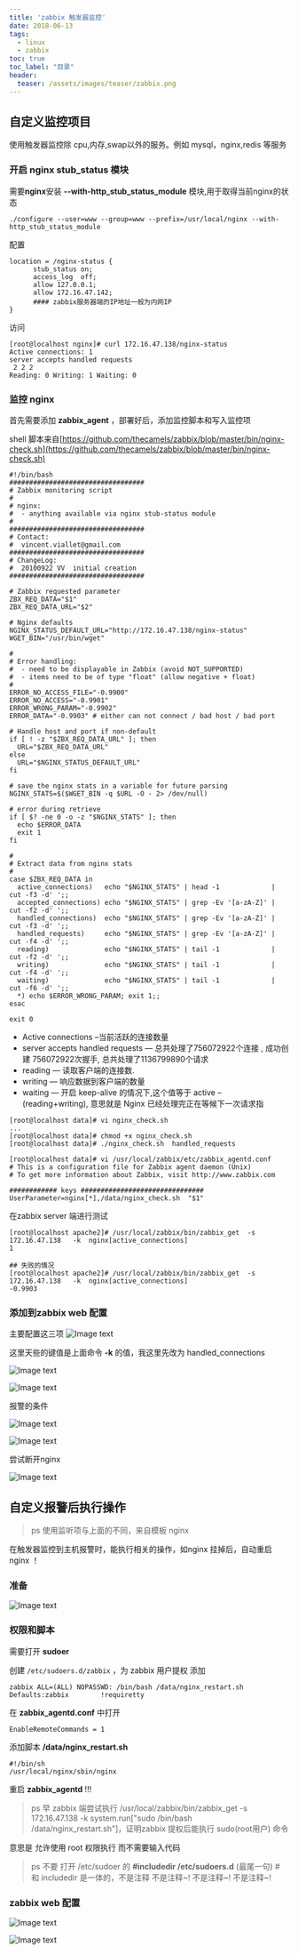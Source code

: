 ```yaml
---
title: 'zabbix 触发器监控'
date: 2018-06-13
tags:
  - linux
  - zabbix
toc: true
toc_label: "目录"
header:
  teaser: /assets/images/teaser/zabbix.png
---
```


## 自定义监控项目

使用触发器监控除 cpu,内存,swap以外的服务。例如 mysql，nginx,redis 等服务

### 开启 nginx stub_status 模块

需要**nginx**安装 **--with-http_stub_status_module** 模块,用于取得当前nginx的状态
```text
./configure --user=www --group=www --prefix=/usr/local/nginx --with-http_stub_status_module
```

配置
```text
location = /nginx-status {
      stub_status on;
      access_log  off;
      allow 127.0.0.1;
      allow 172.16.47.142; 
      #### zabbix服务器端的IP地址一般为内网IP
}
```
访问
```text
[root@localhost nginx]# curl 172.16.47.138/nginx-status
Active connections: 1 
server accepts handled requests
 2 2 2 
Reading: 0 Writing: 1 Waiting: 0 
```

### 监控 nginx

首先需要添加 **zabbix_agent** ，部署好后，添加监控脚本和写入监控项

shell 脚本来自[https://github.com/thecamels/zabbix/blob/master/bin/nginx-check.sh](https://github.com/thecamels/zabbix/blob/master/bin/nginx-check.sh)
```
#!/bin/bash
##################################
# Zabbix monitoring script
#
# nginx:
#  - anything available via nginx stub-status module
#
##################################
# Contact:
#  vincent.viallet@gmail.com
##################################
# ChangeLog:
#  20100922	VV	initial creation
##################################

# Zabbix requested parameter
ZBX_REQ_DATA="$1"
ZBX_REQ_DATA_URL="$2"

# Nginx defaults
NGINX_STATUS_DEFAULT_URL="http://172.16.47.138/nginx-status"
WGET_BIN="/usr/bin/wget"

#
# Error handling:
#  - need to be displayable in Zabbix (avoid NOT_SUPPORTED)
#  - items need to be of type "float" (allow negative + float)
#
ERROR_NO_ACCESS_FILE="-0.9900"
ERROR_NO_ACCESS="-0.9901"
ERROR_WRONG_PARAM="-0.9902"
ERROR_DATA="-0.9903" # either can not connect /	bad host / bad port

# Handle host and port if non-default
if [ ! -z "$ZBX_REQ_DATA_URL" ]; then
  URL="$ZBX_REQ_DATA_URL"
else
  URL="$NGINX_STATUS_DEFAULT_URL"
fi

# save the nginx stats in a variable for future parsing
NGINX_STATS=$($WGET_BIN -q $URL -O - 2> /dev/null)

# error during retrieve
if [ $? -ne 0 -o -z "$NGINX_STATS" ]; then
  echo $ERROR_DATA
  exit 1
fi

# 
# Extract data from nginx stats
#
case $ZBX_REQ_DATA in
  active_connections)   echo "$NGINX_STATS" | head -1             | cut -f3 -d' ';;
  accepted_connections) echo "$NGINX_STATS" | grep -Ev '[a-zA-Z]' | cut -f2 -d' ';;
  handled_connections)  echo "$NGINX_STATS" | grep -Ev '[a-zA-Z]' | cut -f3 -d' ';;
  handled_requests)     echo "$NGINX_STATS" | grep -Ev '[a-zA-Z]' | cut -f4 -d' ';;
  reading)              echo "$NGINX_STATS" | tail -1             | cut -f2 -d' ';;
  writing)              echo "$NGINX_STATS" | tail -1             | cut -f4 -d' ';;
  waiting)              echo "$NGINX_STATS" | tail -1             | cut -f6 -d' ';;
  *) echo $ERROR_WRONG_PARAM; exit 1;;
esac

exit 0
```

 - Active connections –当前活跃的连接数量  
 - server accepts handled requests — 总共处理了756072922个连接 , 成功创建 756072922次握手, 总共处理了1136799890个请求
 - reading — 读取客户端的连接数.
 - writing — 响应数据到客户端的数量
 - waiting — 开启 keep-alive 的情况下,这个值等于 active – (reading+writing), 意思就是 Nginx 已经处理完正在等候下一次请求指

```text
[root@localhost data]# vi nginx_check.sh  
...
[root@localhost data]# chmod +x nginx_check.sh 
[root@localhost data]# ./nginx_check.sh  handled_requests

[root@localhost data]# vi /usr/local/zabbix/etc/zabbix_agentd.conf
# This is a configuration file for Zabbix agent daemon (Unix)
# To get more information about Zabbix, visit http://www.zabbix.com

############ keys ###############################
UserParameter=nginx[*],/data/nginx_check.sh  "$1"
```

在zabbix server 端进行测试
```text
[root@localhost apache2]# /usr/local/zabbix/bin/zabbix_get  -s  172.16.47.138   -k  nginx[active_connections] 
1

## 失败的情况
[root@localhost apache2]# /usr/local/zabbix/bin/zabbix_get  -s  172.16.47.138   -k  nginx[active_connections]
-0.9903
```


### 添加到zabbix web 配置

主要配置这三项
![Image text](/assets/images/blogs/zabbix-trigger/zd1.png)

这里天些的键值是上面命令 **-k** 的值，我这里先改为 handled_connections

![Image text](/assets/images/blogs/zabbix-trigger/zd2.png)

![Image text](/assets/images/blogs/zabbix-trigger/zd3.png)

报警的条件

![Image text](/assets/images/blogs/zabbix-trigger/zd4.png)

![Image text](/assets/images/blogs/zabbix-trigger/zd5.png)

尝试断开nginx

![Image text](/assets/images/blogs/zabbix-trigger/zd6.png)


## 自定义报警后执行操作

> ps 使用监听项与上面的不同，来自模板 nginx

在触发器监控到主机报警时，能执行相关的操作，如nginx 挂掉后，自动重启 nginx ！

### 准备
![Image text](/assets/images/blogs/zabbix-trigger/t1.png)


### 权限和脚本

需要打开 **sudoer**

创建 `/etc/sudoers.d/zabbix` ，为 zabbix 用户提权
添加

```text
zabbix ALL=(ALL) NOPASSWD: /bin/bash /data/nginx_restart.sh
Defaults:zabbix        !requiretty
```

在 **zabbix_agentd.conf** 中打开
```text 
EnableRemoteCommands = 1
```

添加脚本 **/data/nginx_restart.sh**
```text
#!/bin/sh
/usr/local/nginx/sbin/nginx
```

重启 **zabbix_agentd** !!!

> ps 早 zabbix 端尝试执行 /usr/local/zabbix/bin/zabbix_get  -s  172.16.47.138   -k  system.run["sudo /bin/bash /data/nginx_restart.sh"]，证明zabbix 提权后能执行 sudo(root用户) 命令



意思是 允许使用 root 权限执行 而不需要输入代码

> ps 不要 打开 /etc/sudoer 的 **#includedir /etc/sudoers.d** (最尾一句)  # 和 includedir 是一体的，不是注释
> 不是注释~!
> 不是注释~!
> 不是注释~!

### zabbix web 配置

![Image text](/assets/images/blogs/zabbix-trigger/t2.png)

![Image text](/assets/images/blogs/zabbix-trigger/t3.png)


